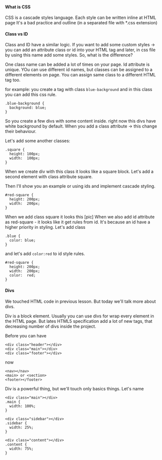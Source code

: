 #### What is CSS
CSS is a cascade styles language. Each style can be written inline at HTML page It's a bad practice and outline 
(in a separated file with *.css extension)

#### Class vs ID
Class and ID have a similar logic. If you want to add some custom styles -> you can add an attribute 
class or id into your HTML tag and later, in css file by using this name add some styles.
So, what is the difference?

One class name can be added a lot of times on your page.
Id attribute is unique. YOu can use different id names, but classes can be assigned to a different elements on page. 
You can assign same class to a different HTML tag too.

for example: you create a tag with class `blue-background` and in this class you can add this css rule.
```
.blue-background {
  background: blue;
}
```

So you create a few divs with some content inside.
right now this divs have white background by default.
When you add a class attribute -> this change their behaviour.

Let's add some another classes:
```
.square {
  height: 100px;
  width:  100px;
}
```

When we create div with this class it looks like a square block.
Let's add a second element with class attribute square.

Then I'll show you an example or using ids and implement cascade styling.

```
#red-square {
  height: 200px;
  width:  200px;
}
```

When we add class square it looks this [pic]
When we also add id attribute as red-square - it looks like it get rules from id. 
It's because an id have a higher priority in styling.
Let's add class 
```
.blue {
  color: blue;
}
```

and let's add `color:red` to id style rules.

```
#red-square {
  height: 200px;
  width:  200px;
  color:  red;
}
```

#### Divs

We touched HTML code in previous lesson. But today we'll talk more about divs.

Div is a block element. Usually you can use divs for wrap every element in the HTML page.
But lates HTML5 specification add a lot of new tags, that  decreasing number of divs inside the project.

Before you can have
```
<div class="header"></div>
<div class="main"></div>
<div class="footer"></div>
```

now
```
<nav></nav>
<main> or <section>
<footer></footer>
```

Div is a powerful thing, but we'll touch only basics things.
Let's name 
```
<div class="main"></div>
.main {
  width: 100%;
}

<div class="sidebar"></div>
.sidebar {
  width: 25%;
}

<div class="content"></div>
.content {
  width: 75%;
}
```
